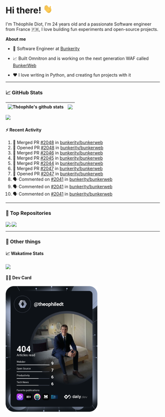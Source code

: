 # Hi there! <img src="./wave.gif" width="30px" height="30px" />

I'm Théophile Diot, I'm 24 years old and a passionate Software engineer from France 🇫🇷, I love building fun experiments and open-source projects.

**About me**

- 💼 Software Engineer at [Bunkerity](https://www.bunkerity.com/)

- 📈 Built Omnitron and is working on the next generation WAF called [BunkerWeb](https://www.bunkerweb.io)

- ❤️ I love writing in Python, and creating fun projects with it

---

### 📈 GitHub Stats

| <img align="center" src="https://github-readme-stats.vercel.app/api?username=TheophileDiot&show_icons=true&include_all_commits=true&theme=algolia&hide_border=true&rank_icon=github" alt="Théophile's github stats" /> | <img align="center" src="https://github-readme-stats.vercel.app/api/top-langs/?username=TheophileDiot&layout=compact&theme=algolia&hide_border=true" /> |
| ---------------------------------------------------------------------------------------------------------------------------------------------------------------------------------------------------------------------- | ------------------------------------------------------------------------------------------------------------------------------------------------------- |

![](https://github-readme-activity-graph.vercel.app/graph?username=TheophileDiot&theme=tokyo-night)

#### :zap: Recent Activity

<!--START_SECTION:activity-->
1. 🎉 Merged PR [#2048](https://github.com/bunkerity/bunkerweb/pull/2048) in [bunkerity/bunkerweb](https://github.com/bunkerity/bunkerweb)
2. 💪 Opened PR [#2048](https://github.com/bunkerity/bunkerweb/pull/2048) in [bunkerity/bunkerweb](https://github.com/bunkerity/bunkerweb)
3. 🎉 Merged PR [#2046](https://github.com/bunkerity/bunkerweb/pull/2046) in [bunkerity/bunkerweb](https://github.com/bunkerity/bunkerweb)
4. 🎉 Merged PR [#2045](https://github.com/bunkerity/bunkerweb/pull/2045) in [bunkerity/bunkerweb](https://github.com/bunkerity/bunkerweb)
5. 🎉 Merged PR [#2044](https://github.com/bunkerity/bunkerweb/pull/2044) in [bunkerity/bunkerweb](https://github.com/bunkerity/bunkerweb)
6. 🎉 Merged PR [#2047](https://github.com/bunkerity/bunkerweb/pull/2047) in [bunkerity/bunkerweb](https://github.com/bunkerity/bunkerweb)
7. 💪 Opened PR [#2047](https://github.com/bunkerity/bunkerweb/pull/2047) in [bunkerity/bunkerweb](https://github.com/bunkerity/bunkerweb)
8. 🗣 Commented on [#2041](https://github.com/bunkerity/bunkerweb/issues/2041#issuecomment-2687301916) in [bunkerity/bunkerweb](https://github.com/bunkerity/bunkerweb)
9. 🗣 Commented on [#2041](https://github.com/bunkerity/bunkerweb/issues/2041#issuecomment-2687168199) in [bunkerity/bunkerweb](https://github.com/bunkerity/bunkerweb)
10. 🗣 Commented on [#2041](https://github.com/bunkerity/bunkerweb/issues/2041#issuecomment-2687138384) in [bunkerity/bunkerweb](https://github.com/bunkerity/bunkerweb)
<!--END_SECTION:activity-->

---

### 🔧 Top Repositories

<a href="https://github.com/bunkerity/bunkerweb">
  <img align="center" src="https://github-readme-stats.vercel.app/api/pin/?username=Bunkerity&repo=bunkerweb&theme=algolia" />
</a>
<a href="https://github.com/TheophileDiot/Omnitron">
  <img align="center" src="https://github-readme-stats.vercel.app/api/pin/?username=TheophileDiot&repo=Omnitron&theme=algolia" />
</a>

---

### 🎉 Other things

#### 📈 Wakatime Stats

<a href="https://wakatime.com/@theophile_bunkerity">
  <img align="center" src="https://github-readme-stats.vercel.app/api/wakatime?username=3aa5ce41-c253-43d9-8441-a721e446a45f&layout=compact&theme=algolia" />
</a>

#### 👨‍💻 Dev Card

<a href="https://app.daily.dev/TheophileDt">
  <img src="./devcard.svg" width="300" alt="Théophile Diot's Dev Card"/>
</a>
